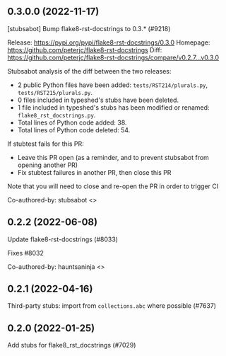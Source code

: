 ## 0.3.0.0 (2022-11-17)

[stubsabot] Bump flake8-rst-docstrings to 0.3.* (#9218)

Release: https://pypi.org/pypi/flake8-rst-docstrings/0.3.0
Homepage: https://github.com/peterjc/flake8-rst-docstrings
Diff: https://github.com/peterjc/flake8-rst-docstrings/compare/v0.2.7...v0.3.0

Stubsabot analysis of the diff between the two releases:
 - 2 public Python files have been added: `tests/RST214/plurals.py`, `tests/RST215/plurals.py`.
 - 0 files included in typeshed's stubs have been deleted.
 - 1 file included in typeshed's stubs has been modified or renamed: `flake8_rst_docstrings.py`.
 - Total lines of Python code added: 38.
 - Total lines of Python code deleted: 54.

If stubtest fails for this PR:
- Leave this PR open (as a reminder, and to prevent stubsabot from opening another PR)
- Fix stubtest failures in another PR, then close this PR

Note that you will need to close and re-open the PR in order to trigger CI

Co-authored-by: stubsabot <>

## 0.2.2 (2022-06-08)

Update flake8-rst-docstrings (#8033)

Fixes #8032

Co-authored-by: hauntsaninja <>

## 0.2.1 (2022-04-16)

Third-party stubs: import from `collections.abc` where possible (#7637)

## 0.2.0 (2022-01-25)

Add stubs for flake8_rst_docstrings (#7029)

